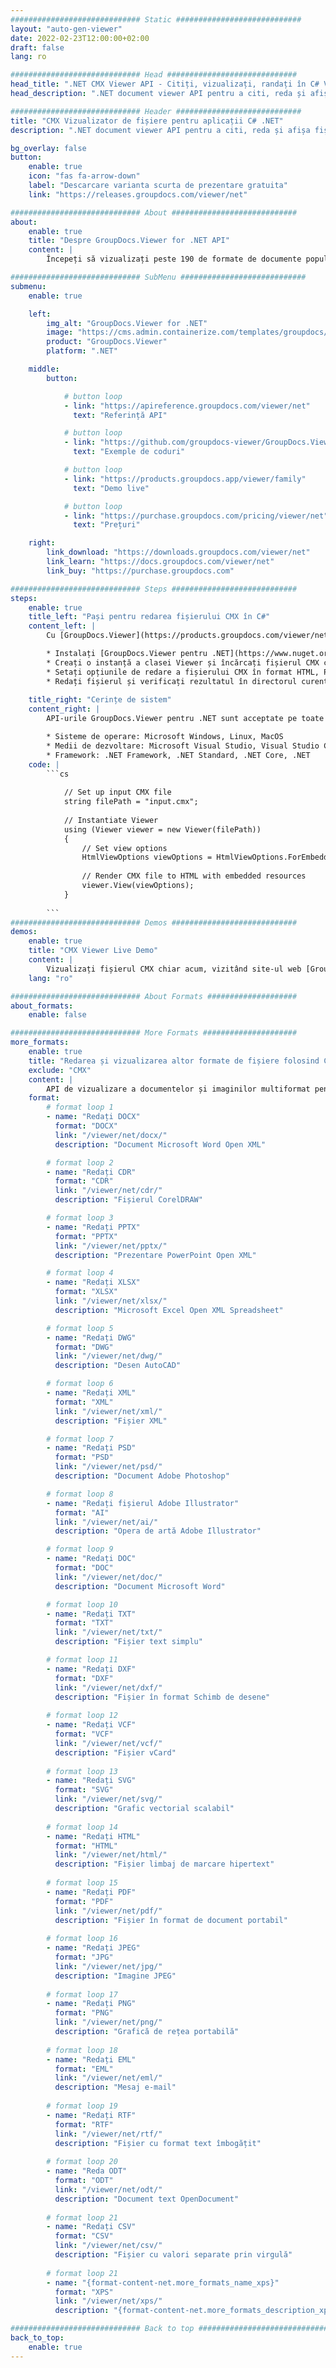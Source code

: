 ```yaml
---
############################# Static ############################
layout: "auto-gen-viewer"
date: 2022-02-23T12:00:00+02:00
draft: false
lang: ro

############################# Head #############################
head_title: ".NET CMX Viewer API - Citiți, vizualizați, randați în C# VB.NET"
head_description: ".NET document viewer API pentru a citi, reda și afișa CMX în orice tip de aplicații C#, ASP.NET, VB.NET și .NET Core."

############################# Header ############################
title: "CMX Vizualizator de fișiere pentru aplicații C# .NET" 
description: ".NET document viewer API pentru a citi, reda și afișa fișierul CMX în orice tip de aplicații C#, ASP.NET, VB.NET și .NET Core. Vizualizați fișierele redate cu formatare și aspect adevărat în HTML5, PDF sau ca imagine folosind câteva rânduri de cod." 

bg_overlay: false
button:
    enable: true
    icon: "fas fa-arrow-down"
    label: "Descarcare varianta scurta de prezentare gratuita"
    link: "https://releases.groupdocs.com/viewer/net"

############################# About ############################
about:
    enable: true
    title: "Despre GroupDocs.Viewer for .NET API" 
    content: |
        Începeți să vizualizați peste 190 de formate de documente populare în aplicațiile dvs. .NET folosind GroupDocs.Viewer pentru API-urile .NET adăugând câteva linii de cod. Dezvoltatorii pot afișa cu ușurință PDF, Procesare de text, Foaie de calcul Excel, Prezentare, Visio, Proiect, Outlook și multe alte formate de document populare în moduri HTML5, imagine sau PDF. Redarea documentului este rapidă, identică cu fișierul sursă original și nu necesită instalarea de software suplimentar sau alte biblioteci externe.

############################# SubMenu ############################
submenu:
    enable: true

    left:
        img_alt: "GroupDocs.Viewer for .NET"
        image: "https://cms.admin.containerize.com/templates/groupdocs/images/product-logos/90x90-noborder/groupdocs-viewer-net.png"
        product: "GroupDocs.Viewer"
        platform: ".NET"

    middle:
        button:

            # button loop
            - link: "https://apireference.groupdocs.com/viewer/net"
              text: "Referință API"

            # button loop
            - link: "https://github.com/groupdocs-viewer/GroupDocs.Viewer-for-.NET"
              text: "Exemple de coduri"

            # button loop
            - link: "https://products.groupdocs.app/viewer/family"
              text: "Demo live"

            # button loop
            - link: "https://purchase.groupdocs.com/pricing/viewer/net"
              text: "Prețuri"

    right:
        link_download: "https://downloads.groupdocs.com/viewer/net"
        link_learn: "https://docs.groupdocs.com/viewer/net"
        link_buy: "https://purchase.groupdocs.com"

############################# Steps ############################
steps:
    enable: true
    title_left: "Pași pentru redarea fișierului CMX în C#" 
    content_left: |
        Cu [GroupDocs.Viewer](https://products.groupdocs.com/viewer/net/) puteți randa CMX în HTML, JPEG, PNG sau PDF în câțiva pași.

        * Instalați [GroupDocs.Viewer pentru .NET](https://www.nuget.org/packages/groupdocs.viewer) folosind managerul de pachete preferat. 
        * Creați o instanță a clasei Viewer și încărcați fișierul CMX cu calea completă. 
        * Setați opțiunile de redare a fișierului CMX în format HTML, PNG, JPEG sau PDF. 
        * Redați fișierul și verificați rezultatul în directorul curent. 
        
    title_right: "Cerințe de sistem" 
    content_right: |
        API-urile GroupDocs.Viewer pentru .NET sunt acceptate pe toate platformele și sistemele de operare majore. Înainte de a executa codul de mai jos, vă rugăm să vă asigurați că aveți următoarele cerințe preliminare instalate pe sistemul dumneavoastră.

        * Sisteme de operare: Microsoft Windows, Linux, MacOS 
        * Medii de dezvoltare: Microsoft Visual Studio, Visual Studio Code, .NET CLI 
        * Framework: .NET Framework, .NET Standard, .NET Core, .NET 
    code: |
        ```cs
                        
            // Set up input CMX file
            string filePath = "input.cmx";
        
            // Instantiate Viewer
            using (Viewer viewer = new Viewer(filePath))
            {
            	// Set view options 
            	HtmlViewOptions viewOptions = HtmlViewOptions.ForEmbeddedResources();
                    
            	// Render CMX file to HTML with embedded resources
            	viewer.View(viewOptions);
            }
             
        ```
############################# Demos ############################
demos:
    enable: true
    title: "CMX Viewer Live Demo"
    content: |
        Vizualizați fișierul CMX chiar acum, vizitând site-ul web [GroupDocs.Viewer Online Apps](https://products.groupdocs.app/viewer/cmx).
    lang: "ro"

############################# About Formats ####################
about_formats:
    enable: false

############################# More Formats #####################
more_formats:
    enable: true
    title: "Redarea și vizualizarea altor formate de fișiere folosind C#"
    exclude: "CMX"
    content: |
        API de vizualizare a documentelor și imaginilor multiformat pentru .NET. Vizualizați câteva dintre formatele de fișiere populare de mai jos, fără niciun vizualizator extern.
    format: 
        # format loop 1
        - name: "Redați DOCX"
          format: "DOCX"
          link: "/viewer/net/docx/"
          description: "Document Microsoft Word Open XML" 

        # format loop 2
        - name: "Redați CDR" 
          format: "CDR"
          link: "/viewer/net/cdr/"
          description: "Fișierul CorelDRAW" 

        # format loop 3
        - name: "Redați PPTX"
          format: "PPTX"
          link: "/viewer/net/pptx/"
          description: "Prezentare PowerPoint Open XML" 

        # format loop 4
        - name: "Redați XLSX"
          format: "XLSX"
          link: "/viewer/net/xlsx/"
          description: "Microsoft Excel Open XML Spreadsheet" 

        # format loop 5
        - name: "Redați DWG"
          format: "DWG"
          link: "/viewer/net/dwg/"
          description: "Desen AutoCAD"

        # format loop 6
        - name: "Redați XML"
          format: "XML"
          link: "/viewer/net/xml/"
          description: "Fișier XML"

        # format loop 7
        - name: "Redați PSD"
          format: "PSD"
          link: "/viewer/net/psd/"
          description: "Document Adobe Photoshop"

        # format loop 8
        - name: "Redați fișierul Adobe Illustrator"
          format: "AI"
          link: "/viewer/net/ai/"
          description: "Opera de artă Adobe Illustrator"

        # format loop 9
        - name: "Redați DOC"
          format: "DOC"
          link: "/viewer/net/doc/"
          description: "Document Microsoft Word" 

        # format loop 10
        - name: "Redați TXT" 
          format: "TXT"
          link: "/viewer/net/txt/"
          description: "Fișier text simplu" 

        # format loop 11
        - name: "Redați DXF" 
          format: "DXF"
          link: "/viewer/net/dxf/"
          description: "Fișier în format Schimb de desene"  
          
        # format loop 12
        - name: "Redați VCF"
          format: "VCF"
          link: "/viewer/net/vcf/"
          description: "Fișier vCard"  
              
        # format loop 13
        - name: "Redați SVG"
          format: "SVG"
          link: "/viewer/net/svg/"
          description: "Grafic vectorial scalabil" 
          
        # format loop 14
        - name: "Redați HTML"
          format: "HTML"
          link: "/viewer/net/html/"
          description: "Fișier limbaj de marcare hipertext" 
          
        # format loop 15
        - name: "Redați PDF"
          format: "PDF"
          link: "/viewer/net/pdf/"
          description: "Fișier în format de document portabil"
          
        # format loop 16
        - name: "Redați JPEG"
          format: "JPG"
          link: "/viewer/net/jpg/"
          description: "Imagine JPEG"
          
        # format loop 17
        - name: "Redați PNG"
          format: "PNG"
          link: "/viewer/net/png/"
          description: "Grafică de rețea portabilă" 
          
        # format loop 18
        - name: "Redați EML"
          format: "EML"
          link: "/viewer/net/eml/"
          description: "Mesaj e-mail" 
          
        # format loop 19
        - name: "Redați RTF"
          format: "RTF"
          link: "/viewer/net/rtf/"
          description: "Fișier cu format text îmbogățit" 
          
        # format loop 20
        - name: "Reda ODT"
          format: "ODT"
          link: "/viewer/net/odt/"
          description: "Document text OpenDocument" 
          
        # format loop 21
        - name: "Redați CSV"
          format: "CSV"
          link: "/viewer/net/csv/"
          description: "Fișier cu valori separate prin virgulă" 
          
        # format loop 21
        - name: "{format-content-net.more_formats_name_xps}"
          format: "XPS"
          link: "/viewer/net/xps/"
          description: "{format-content-net.more_formats_description_xps}" 

############################# Back to top ###############################
back_to_top:
    enable: true
---
```

